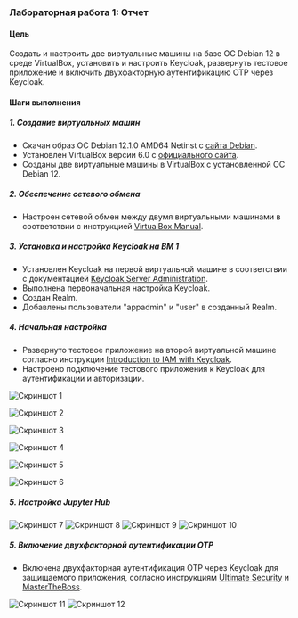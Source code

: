 ### Лабораторная работа 1: Отчет

#### Цель
Создать и настроить две виртуальные машины на базе ОС Debian 12 в среде VirtualBox, установить и настроить Keycloak, развернуть тестовое приложение и включить двухфакторную аутентификацию OTP через Keycloak.

#### Шаги выполнения

##### 1. Создание виртуальных машин
- Скачан образ ОС Debian 12.1.0 AMD64 Netinst с [сайта Debian](https://cdimage.debian.org/debian-cd/current/amd64/iso-cd/debian-12.1.0-amd64-netinst.iso).
- Установлен VirtualBox версии 6.0 с [официального сайта](https://www.virtualbox.org/wiki/Downloads).
- Созданы две виртуальные машины в VirtualBox с установленной ОС Debian 12.

##### 2. Обеспечение сетевого обмена
- Настроен сетевой обмен между двумя виртуальными машинами в соответствии с инструкцией [VirtualBox Manual](https://www.virtualbox.org/manual/ch06.html).

##### 3. Установка и настройка Keycloak на ВМ 1
- Установлен Keycloak на первой виртуальной машине в соответствии с документацией [Keycloak Server Administration](https://www.keycloak.org/docs/latest/server_admin/).
- Выполнена первоначальная настройка Keycloak.
- Создан Realm.
- Добавлены пользователи "appadmin" и "user" в созданный Realm.

##### 4. Начальная настройка
- Развернуто тестовое приложение на второй виртуальной машине согласно инструкции [Introduction to IAM with Keycloak](https://kzhekov.medium.com/introduction-to-iam-with-keycloak-7b1127a16e0e).
- Настроено подключение тестового приложения к Keycloak для аутентификации и авторизации.

![Скриншот 1](https://github.com/AJDragon01/TOIB_Egorov/assets/145147455/c81addf0-87cb-442b-86b3-18131b0caca8)

![Скриншот 2](https://github.com/AJDragon01/TOIB_Egorov/assets/145147455/25b18771-252a-468d-8be6-3025452e629f)

![Скриншот 3](https://github.com/AJDragon01/TOIB_Egorov/assets/145147455/6abf82dc-fac0-4f04-b29e-abcb22dec1a3)

![Скриншот 4](https://github.com/AJDragon01/TOIB_Egorov/assets/145147455/2f3ae463-58d9-43ba-8cb6-fa5a1bf30b97)

![Скриншот 5](https://github.com/AJDragon01/TOIB_Egorov/assets/145147455/c13d9159-622b-45ba-acd7-4d56c067bc14)

![Скриншот 6](https://github.com/AJDragon01/TOIB_Egorov/assets/145147455/73d58c50-3032-4125-914b-1f7b11cafcd0)

##### 5. Настройка Jupyter Hub

![Скриншот 7](https://github.com/AJDragon01/TOIB_Egorov/assets/145147455/f7f31169-9f59-4e6f-b1e5-c78ccb1697bc)
![Скриншот 8](https://github.com/AJDragon01/TOIB_Egorov/assets/145147455/1cc7415a-8442-40db-84ad-7d5685750ff9)
![Скриншот 9](https://github.com/AJDragon01/TOIB_Egorov/assets/145147455/f1b0207b-b47b-46d3-972f-9355a2e2b17b)
![Скриншот 10](https://github.com/AJDragon01/TOIB_Egorov/assets/145147455/ac644e7e-a7ff-4410-bf76-a5aee8e30c20)


##### 5. Включение двухфакторной аутентификации OTP
- Включена двухфакторная аутентификация OTP через Keycloak для защищаемого приложения, согласно инструкциям [Ultimate Security](https://ultimatesecurity.pro/post/2fa/) и [MasterTheBoss](https://www.mastertheboss.com/keycloak/how-to-enable-two-factor-authentication-in-keycloak/).

![Скриншот 11](https://github.com/AJDragon01/TOIB_Egorov/assets/145147455/5c72d2b0-dd4b-44c0-b99c-693b9d0345e8)
![Скриншот 12](https://github.com/AJDragon01/TOIB_Egorov/assets/145147455/ac644e7e-a7ff-4410-bf76-a5aee8e30c20)
